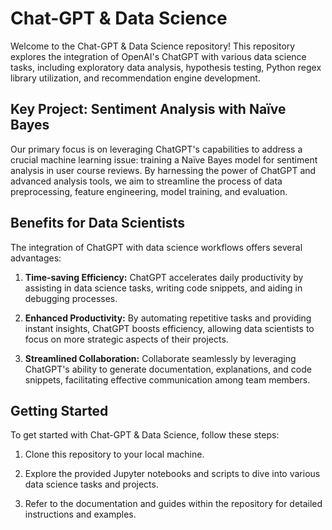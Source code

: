 # Chat-GPT & Data Science

Welcome to the Chat-GPT & Data Science repository! This repository explores the integration of OpenAI's ChatGPT with various data science tasks, including exploratory data analysis, hypothesis testing, Python regex library utilization, and recommendation engine development.

## Key Project: Sentiment Analysis with Naïve Bayes

Our primary focus is on leveraging ChatGPT's capabilities to address a crucial machine learning issue: training a Naïve Bayes model for sentiment analysis in user course reviews. By harnessing the power of ChatGPT and advanced analysis tools, we aim to streamline the process of data preprocessing, feature engineering, model training, and evaluation.

## Benefits for Data Scientists

The integration of ChatGPT with data science workflows offers several advantages:

1. **Time-saving Efficiency:** ChatGPT accelerates daily productivity by assisting in data science tasks, writing code snippets, and aiding in debugging processes.

2. **Enhanced Productivity:** By automating repetitive tasks and providing instant insights, ChatGPT boosts efficiency, allowing data scientists to focus on more strategic aspects of their projects.

3. **Streamlined Collaboration:** Collaborate seamlessly by leveraging ChatGPT's ability to generate documentation, explanations, and code snippets, facilitating effective communication among team members.

## Getting Started

To get started with Chat-GPT & Data Science, follow these steps:

1. Clone this repository to your local machine.
      
2. Explore the provided Jupyter notebooks and scripts to dive into various data science tasks and projects.
   
3. Refer to the documentation and guides within the repository for detailed instructions and examples.


